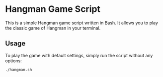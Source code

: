 # Hangman Game Script

This is a simple Hangman game script written in Bash. It allows you to play the classic game of Hangman in your terminal.

## Usage

To play the game with default settings, simply run the script without any options:

```bash
./hangman.sh
